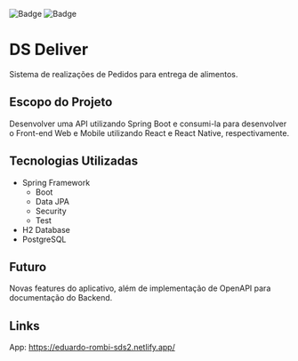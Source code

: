 ![Badge](https://img.shields.io/badge/Spring%20version-2.3.5.RELEASE-green)
![Badge](https://img.shields.io/badge/npm-v6.14.8-red)

# DS Deliver
Sistema de realizações de Pedidos para entrega de alimentos.


## Escopo do Projeto
Desenvolver uma API utilizando Spring Boot e consumi-la para desenvolver o Front-end Web e Mobile utilizando React e React Native, respectivamente.


## Tecnologias Utilizadas
- Spring Framework
  - Boot
  - Data JPA
  - Security
  - Test
- H2 Database
- PostgreSQL

## Futuro
Novas features do aplicativo, além de implementação de OpenAPI para documentação do Backend.

## Links

App: https://eduardo-rombi-sds2.netlify.app/ 

